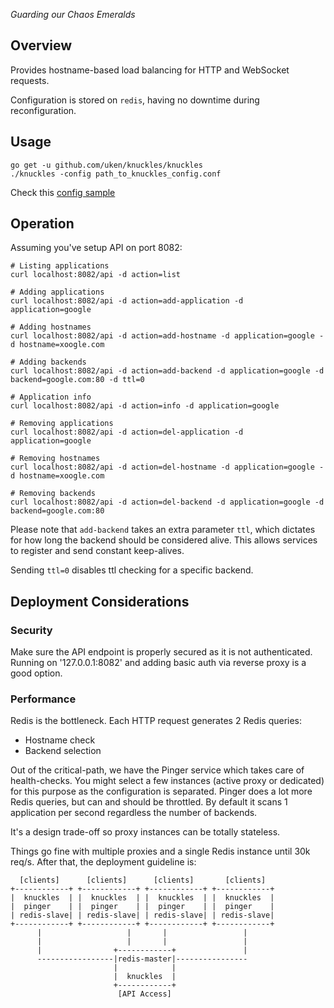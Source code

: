 _Guarding our Chaos Emeralds_

## Overview

Provides hostname-based load balancing for HTTP and WebSocket requests.

Configuration is stored on `redis`, having no downtime during reconfiguration.


## Usage

    go get -u github.com/uken/knuckles/knuckles
    ./knuckles -config path_to_knuckles_config.conf

Check this [config sample](knuckles/knuckles.sample.conf)

## Operation

Assuming you've setup API on port 8082:

    # Listing applications
    curl localhost:8082/api -d action=list

    # Adding applications
    curl localhost:8082/api -d action=add-application -d application=google

    # Adding hostnames
    curl localhost:8082/api -d action=add-hostname -d application=google -d hostname=xoogle.com

    # Adding backends
    curl localhost:8082/api -d action=add-backend -d application=google -d backend=google.com:80 -d ttl=0

    # Application info
    curl localhost:8082/api -d action=info -d application=google

    # Removing applications
    curl localhost:8082/api -d action=del-application -d application=google

    # Removing hostnames
    curl localhost:8082/api -d action=del-hostname -d application=google -d hostname=xoogle.com

    # Removing backends
    curl localhost:8082/api -d action=del-backend -d application=google -d backend=google.com:80

Please note that `add-backend` takes an extra parameter `ttl`, which dictates for how long the backend should be considered alive. 
This allows services to register and send constant keep-alives.

Sending `ttl=0` disables ttl checking for a specific backend.

## Deployment Considerations

### Security

Make sure the API endpoint is properly secured as it is not authenticated. 
Running on '127.0.0.1:8082' and adding basic auth via reverse proxy is a good option.

### Performance
Redis is the bottleneck. Each HTTP request generates 2 Redis queries:
- Hostname check
- Backend selection

Out of the critical-path, we have the Pinger service which takes care of health-checks. 
You might select a few instances (active proxy or dedicated) for this purpose as the configuration is separated.
Pinger does a lot more Redis queries, but can and should be throttled. By default it scans 1 application 
per second regardless the number of backends.

It's a design trade-off so proxy instances can be totally stateless.

Things go fine with multiple proxies and a single Redis instance until 30k req/s. After that,
the deployment guideline is:

      [clients]      [clients]      [clients]       [clients]
    +------------+ +------------+ +------------+ +------------+
    |  knuckles  | |  knuckles  | |  knuckles  | |  knuckles  |
    |  pinger    | |  pinger    | |  pinger    | |  pinger    |
    | redis-slave| | redis-slave| | redis-slave| | redis-slave|
    +------------+ +------------+ +------------+ +------------+
          |                   |       |                 |
          |                   |       |                 |
          |                +------------+               |
          -----------------|redis-master|----------------
                           |            |
                           |  knuckles  |
                           +------------+
                            [API Access]

